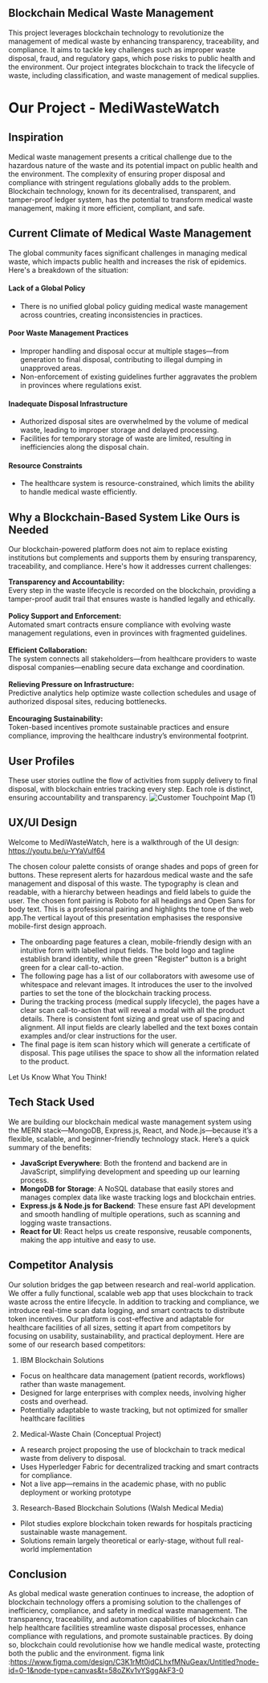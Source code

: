 ## Blockchain Medical Waste Management
This project leverages blockchain technology to revolutionize the management of medical waste by enhancing transparency, traceability, and compliance. It aims to tackle key challenges such as improper waste disposal, fraud, and regulatory gaps, which pose risks to public health and the environment. Our project integrates blockchain to track the lifecycle of waste, including classification, and waste management of medical supplies.

# Our Project - MediWasteWatch
## Inspiration
Medical waste management presents a critical challenge due to the hazardous nature of the waste and its potential impact on public health and the environment. The complexity of ensuring proper disposal and compliance with stringent regulations globally adds to the problem. Blockchain technology, known for its decentralised, transparent, and tamper-proof ledger system, has the potential to transform medical waste management, making it more efficient, compliant, and safe.

## Current Climate of Medical Waste Management
The global community faces significant challenges in managing medical waste, which impacts public health and increases the risk of epidemics. Here's a breakdown of the situation:
#### Lack of a Global Policy
- There is no unified global policy guiding medical waste management across countries, creating inconsistencies in practices.
#### Poor Waste Management Practices
- Improper handling and disposal occur at multiple stages—from generation to final disposal, contributing to illegal dumping in unapproved areas.
- Non-enforcement of existing guidelines further aggravates the problem in provinces where regulations exist.
#### Inadequate Disposal Infrastructure
- Authorized disposal sites are overwhelmed by the volume of medical waste, leading to improper storage and delayed processing.
- Facilities for temporary storage of waste are limited, resulting in inefficiencies along the disposal chain.
#### Resource Constraints
- The healthcare system is resource-constrained, which limits the ability to handle medical waste efficiently.
  
## Why a Blockchain-Based System Like Ours is Needed
Our blockchain-powered platform does not aim to replace existing institutions but complements and supports them by ensuring transparency, traceability, and compliance. Here's how it addresses current challenges:

**Transparency and Accountability:** <br/>
  Every step in the waste lifecycle is recorded on the blockchain, providing a tamper-proof audit trail that ensures waste is handled legally and ethically. <br/>
  <br/>
**Policy Support and Enforcement:** <br/>
  Automated smart contracts ensure compliance with evolving waste management regulations, even in provinces with fragmented guidelines. <br/>
  <br/>
**Efficient Collaboration:** <br/>
  The system connects all stakeholders—from healthcare providers to waste disposal companies—enabling secure data exchange and coordination. <br/>
  <br/>
**Relieving Pressure on Infrastructure:** <br/>
  Predictive analytics help optimize waste collection schedules and usage of authorized disposal sites, reducing bottlenecks. <br/>
  <br/>
**Encouraging Sustainability:** <br/>
  Token-based incentives promote sustainable practices and ensure compliance, improving the healthcare industry’s environmental footprint.<br/>

## User Profiles
These user stories outline the flow of activities from supply delivery to final disposal, with blockchain entries tracking every step. Each role is distinct, ensuring accountability and transparency. 
![Customer Touchpoint Map (1)](https://github.com/user-attachments/assets/b03f1ba8-9907-4039-aca4-b1bb27e20c5a)

## UX/UI Design
Welcome to MediWasteWatch, here is a walkthrough of the UI design:
https://youtu.be/u-YYaVulf64 

The chosen colour palette consists of orange shades and pops of green for buttons. These represent alerts for hazardous medical waste and the safe management and disposal of this waste. The typography is clean and readable, with a hierarchy between headings and field labels to guide the user. The chosen font pairing is Roboto for all headings and Open Sans for body text. This is a professional pairing and highlights the tone of the web app.The vertical layout of this presentation emphasises the responsive mobile-first design approach.

- The onboarding page features a clean, mobile-friendly design with an intuitive form with labelled input fields. The bold logo and tagline establish brand identity, while the green "Register" button is a bright green for a clear call-to-action. 
- The following page has a list of our collaborators with awesome use of whitespace and relevant images. It introduces the user to the involved parties to set the tone of the blockchain tracking process. 
- During the tracking process (medical supply lifecycle), the pages have a clear scan call-to-action that will reveal a modal with all the product details. There is consistent font sizing and great use of spacing and alignment. All input fields are clearly labelled and the text boxes contain examples and/or clear instructions for the user. 
- The final page is item scan history which will generate a certificate of disposal. This page utilises the space to show all the information related to the product. 

Let Us Know What You Think!

## Tech Stack Used
We are building our blockchain medical waste management system using the MERN stack—MongoDB, Express.js, React, and Node.js—because it’s a flexible, scalable, and beginner-friendly technology stack. Here’s a quick summary of the benefits:

- **JavaScript Everywhere**: Both the frontend and backend are in JavaScript, simplifying development and speeding up our learning process. 
- **MongoDB for Storage**: A NoSQL database that easily stores and manages complex data like waste tracking logs and blockchain entries.
- **Express.js & Node.js for Backend**: These ensure fast API development and smooth handling of multiple operations, such as scanning and logging waste transactions.
- **React for UI**: React helps us create responsive, reusable components, making the app intuitive and easy to use.

## Competitor Analysis
Our solution bridges the gap between research and real-world application. We offer a fully functional, scalable web app that uses blockchain to track waste across the entire lifecycle. In addition to tracking and compliance, we introduce real-time scan data logging, and smart contracts to distribute token incentives. Our platform is cost-effective and adaptable for healthcare facilities of all sizes, setting it apart from competitors by focusing on usability, sustainability, and practical deployment. Here are some of our research based competitors: 
1. IBM Blockchain Solutions
- Focus on healthcare data management (patient records, workflows) rather than waste management.
- Designed for large enterprises with complex needs, involving higher costs and overhead.
- Potentially adaptable to waste tracking, but not optimized for smaller healthcare facilities​

2. Medical-Waste Chain (Conceptual Project)
- A research project proposing the use of blockchain to track medical waste from delivery to disposal.
- Uses Hyperledger Fabric for decentralized tracking and smart contracts for compliance.
- Not a live app—remains in the academic phase, with no public deployment or working prototype​

3. Research-Based Blockchain Solutions (Walsh Medical Media)
- Pilot studies explore blockchain token rewards for hospitals practicing sustainable waste management.
- Solutions remain largely theoretical or early-stage, without full real-world implementation​

## Conclusion
As global medical waste generation continues to increase, the adoption of blockchain technology offers a promising solution to the challenges of inefficiency, compliance, and safety in medical waste management. The transparency, traceability, and automation capabilities of blockchain can help healthcare facilities streamline waste disposal processes, enhance compliance with regulations, and promote sustainable practices. By doing so, blockchain could revolutionise how we handle medical waste, protecting both the public and the environment.
 figma link :https://www.figma.com/design/C3K1rMt0jdCLhxfMNuGeax/Untitled?node-id=0-1&node-type=canvas&t=58oZKv1vYSggAkF3-0